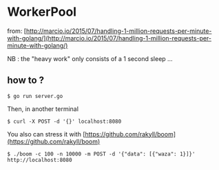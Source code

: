 # WorkerPool

from: [http://marcio.io/2015/07/handling-1-million-requests-per-minute-with-golang/](http://marcio.io/2015/07/handling-1-million-requests-per-minute-with-golang/)


NB : the "heavy work" only consists of a 1 second sleep ...


## how to ?

    $ go run server.go


Then, in another terminal

    $ curl -X POST -d '{}' localhost:8080


You also can stress it with [https://github.com/rakyll/boom](https://github.com/rakyll/boom)

    $ ./boom -c 100 -n 10000 -m POST -d '{"data": [{"waza": 1}]}' http://localhost:8080


